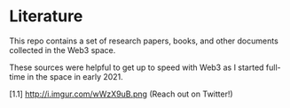 # Literature

This repo contains a set of research papers, books, and other documents collected in the Web3 space.

These sources were helpful to get up to speed with Web3 as I started full-time in the space in early 2021.

[1.1] http://i.imgur.com/wWzX9uB.png (Reach out on Twitter!)
